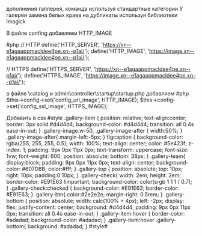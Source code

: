 дополнения галлерея, команда используя стандартные категории
У галереи замена белых краев на дубликаты используя библиотеки Imagick

В файле confing добавляем HTTP_IMAGE

#php
// HTTP
define('HTTP_SERVER', 'https://xn--e1agaappmacldee4pe.xn--p1ai/');
define('HTTP_IMAGE', 'https://image.xn--e1agaappmacldee4pe.xn--p1ai/');

// HTTPS
define('HTTPS_SERVER', 'https://xn--e1agaappmacldee4pe.xn--p1ai/');
define('HTTPS_IMAGE', 'https://image.xn--e1agaappmacldee4pe.xn--p1ai/');

в файле \catalog и admin\controller\startup\startup.php добавляем 
#php
$this->config->set('config_url_image', HTTP_IMAGE);
$this->config->set('config_ssl_image', HTTPS_IMAGE);

Добавить в css
#style
.gallery-item {
    position: relative;
    text-align:center;
    border: 3px solid #d4d4d4;
	background-color: #d4d4d4;
    transition: all 0.4s ease-in-out;
}
.gallery-image.w-50, .gallery-image-after {
    width:50%;
}
.gallery-image-after{
    margin-left:-5px;
}
figcaption {
  background-color: rgba(255, 255, 255, 0.5);
  width: 100%;
  text-align: center;
  color: #5e423f;
  z-index: 1;
  padding: 9px 0px 11px 0px;
  text-transform: uppercase;
  font-size: 1vw;
  font-weight: 600;
  position: absolute;
  bottom: 38px;
}
.gallery-team{
  display:block;
  padding: 9px 0px 11px 0px;
  text-align: center;
  background-color: #607D8B;
  color:#fff;
}
.gallery-top {
    position: absolute;
    top: 10px;
	right: 10px;
    padding:0 10px;
}
.gallery-check{
  width: 2em;
  height: 2em;
  border-color: #E91E63 !important;
  background-color: color(srgb 1 1 1 / 0.7);
}
.gallery-check:checked {
    background-color: #E91E63;
    border-color: #E91E63;
}
.gallery-btn{
  color:#2e2e2e;
  margin-right: 0.5rem;
}
.gallery-bottom {
    position: absolute;
    width: calc(100% + 4px);
    left: -2px;
    display: flex;
    justify-content: center;
    background: #d4d4d4;
    padding: 9px 0px 11px 0px;
    transition: all 0.4s ease-in-out;
}
.gallery-item:hover {
    border-color: #adadad;
	background-color: #adadad;
}
.gallery-item:hover .gallery-bottom{
	background: #adadad;
}
#style#
